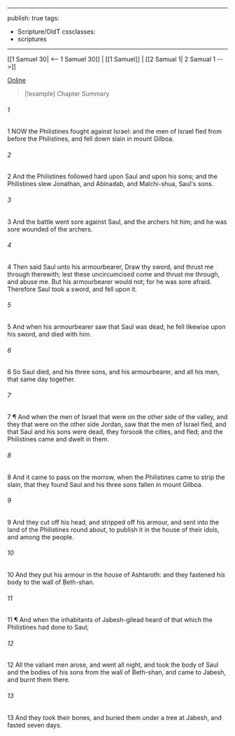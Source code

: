 

---
publish: true
tags:
  - Scripture/OldT
cssclasses:
  - scriptures
---
[[1 Samuel 30| <-- 1 Samuel 30]] | [[1 Samuel]] | [[2 Samual 1| 2 Samual 1 -->]]

[Online](https://churchofjesuschrist.org/study/scriptures/ot/1-sam/31?lang=eng)

>[!example] Chapter Summary
>
###### 1
1 NOW the Philistines fought against Israel: and the men of Israel fled from before the Philistines, and fell down slain in mount Gilboa.
###### 2
2 And the Philistines followed hard upon Saul and upon his sons; and the Philistines slew Jonathan, and Abinadab, and Malchi-shua, Saul's sons.
###### 3
3 And the battle went sore against Saul, and the archers hit him; and he was sore wounded of the archers.
###### 4
4 Then said Saul unto his armourbearer, Draw thy sword, and thrust me through therewith; lest these uncircumcised come and thrust me through, and abuse me.  But his armourbearer would not; for he was sore afraid.  Therefore Saul took a sword, and fell upon it.
###### 5
5 And when his armourbearer saw that Saul was dead, he fell likewise upon his sword, and died with him.
###### 6
6 So Saul died, and his three sons, and his armourbearer, and all his men, that same day together.
###### 7
7 ¶ And when the men of Israel that were on the other side of the valley, and they that were on the other side Jordan, saw that the men of Israel fled, and that Saul and his sons were dead, they forsook the cities, and fled; and the Philistines came and dwelt in them.
###### 8
8 And it came to pass on the morrow, when the Philistines came to strip the slain, that they found Saul and his three sons fallen in mount Gilboa.
###### 9
9 And they cut off his head, and stripped off his armour, and sent into the land of the Philistines round about, to publish it in the house of their idols, and among the people.
###### 10
10 And they put his armour in the house of Ashtaroth: and they fastened his body to the wall of Beth-shan.
###### 11
11 ¶ And when the inhabitants of Jabesh-gilead heard of that which the Philistines had done to Saul;
###### 12
12 All the valiant men arose, and went all night, and took the body of Saul and the bodies of his sons from the wall of Beth-shan, and came to Jabesh, and burnt them there.
###### 13
13 And they took their bones, and buried them under a tree at Jabesh, and fasted seven days.



